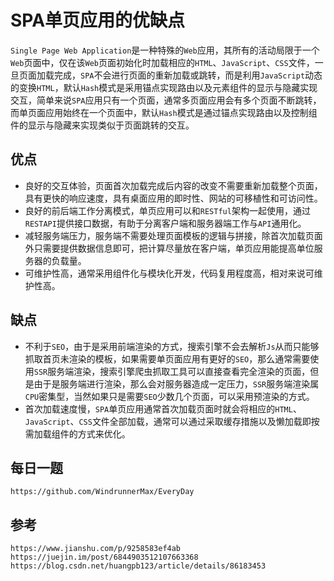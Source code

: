 # SPA单页应用的优缺点
`Single Page Web Application`是一种特殊的`Web`应用，其所有的活动局限于一个`Web`页面中，仅在该`Web`页面初始化时加载相应的`HTML`、`JavaScript`、`CSS`文件，一旦页面加载完成，`SPA`不会进行页面的重新加载或跳转，而是利用`JavaScript`动态的变换`HTML`，默认`Hash`模式是采用锚点实现路由以及元素组件的显示与隐藏实现交互，简单来说`SPA`应用只有一个页面，通常多页面应用会有多个页面不断跳转，而单页面应用始终在一个页面中，默认`Hash`模式是通过锚点实现路由以及控制组件的显示与隐藏来实现类似于页面跳转的交互。

## 优点
* 良好的交互体验，页面首次加载完成后内容的改变不需要重新加载整个页面，具有更快的响应速度，具有桌面应用的即时性、网站的可移植性和可访问性。
* 良好的前后端工作分离模式，单页应用可以和`RESTful`架构一起使用，通过`RESTAPI`提供接口数据，有助于分离客户端和服务器端工作与`API`通用化。
* 减轻服务端压力，服务端不需要处理页面模板的逻辑与拼接，除首次加载页面外只需要提供数据信息即可，把计算尽量放在客户端，单页应用能提高单位服务器的负载量。
* 可维护性高，通常采用组件化与模块化开发，代码复用程度高，相对来说可维护性高。

## 缺点
* 不利于`SEO`，由于是采用前端渲染的方式，搜索引擎不会去解析`Js`从而只能够抓取首页未渲染的模板，如果需要单页面应用有更好的`SEO`，那么通常需要使用`SSR`服务端渲染，搜索引擎爬虫抓取工具可以直接查看完全渲染的页面，但是由于是服务端进行渲染，那么会对服务器造成一定压力，`SSR`服务端渲染属`CPU`密集型，当然如果只是需要`SEO`少数几个页面，可以采用预渲染的方式。
* 首次加载速度慢，`SPA`单页应用通常首次加载页面时就会将相应的`HTML`、`JavaScript`、`CSS`文件全部加载，通常可以通过采取缓存措施以及懒加载即按需加载组件的方式来优化。

## 每日一题

```
https://github.com/WindrunnerMax/EveryDay
```

## 参考

```
https://www.jianshu.com/p/9258583ef4ab
https://juejin.im/post/6844903512107663368
https://blog.csdn.net/huangpb123/article/details/86183453
```
